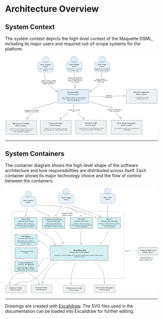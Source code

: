 # Architecture Overview

## System Context

The system context depicts the high-level context of the Maquette DSML, including its major users and required out-of-scope systems for the platform.

![System Context](./resources/maquette--context.png)

---

## System Containers

The container diagram shows the high-level shape of the software architecture and how responsibilities are distributed across itself. Each container shows its major technology choice and the flow of control between the containers.

![System Containers](./resources/maquette--containers.png)

---
Drawings are created with [Excalidraw](https://excalidraw.com/). The SVG files used in the documentation can be loaded into Excalidraw for further editing.